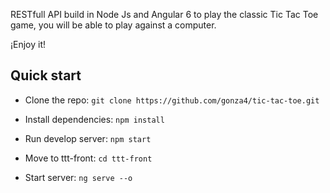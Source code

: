 RESTfull API build in Node Js and Angular 6 to play the classic Tic Tac Toe game, you will be able to play against a computer.

¡Enjoy it!


Quick start
-----------

- Clone the repo: `git clone https://github.com/gonza4/tic-tac-toe.git`

- Install dependencies: `npm install`
- Run develop server: `npm start`

- Move to ttt-front: `cd ttt-front`
- Start server: `ng serve --o`
